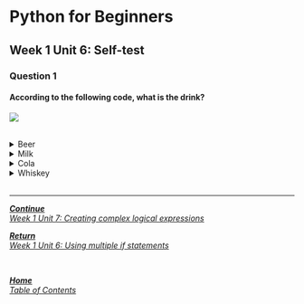 # Python for Beginners

## Week 1 Unit 6: Self-test

### Question 1

#### According to the following code, what is the drink?

<img src=selftest/week1_unit6_f1.png><br><br>

<details>
	<summary>Beer</summary>
	<img  src="selftest/cross.png" width="25">
</details>


<details>
	<summary>Milk</summary>
	<img  src="selftest/cross.png" width="25">
</details>


<details>
	<summary>Cola</summary>
	<img  src="selftest/check.png" width="25">
</details>


<details>
	<summary>Whiskey</summary>
	<img  src="selftest/cross.png" width="25">
</details>




<br>

---

[***Continue*** <br> *Week 1 Unit 7: Creating complex logical expressions*](week1_unit7_creating_complex_expressions.md)

[***Return*** <br> *Week 1 Unit 6: Using multiple if statements*](week1_unit6_using_multiple_if_statements.md)

<br>

[***Home*** <br>*Table of Contents*](home.md)